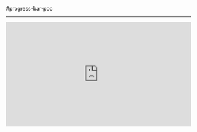 #progress-bar-poc
<hr/>

<div style="position: relative; padding-bottom: 56.25%; height: 0;"><iframe src="https://www.loom.com/embed/f07f176c0b324dfa978a921270a3d37b" frameborder="0" webkitallowfullscreen mozallowfullscreen allowfullscreen style="position: absolute; top: 0; left: 0; width: 100%; height: 100%;"></iframe></div>